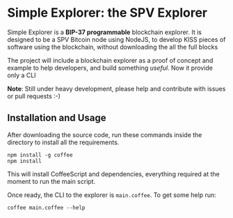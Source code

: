# Simple Explorer: the SPV Explorer
Simple Explorer is a **BIP-37 programmable** blockchain explorer.
It is designed to be a SPV Bitcoin node using NodeJS, to develop KISS pieces 
of software using the blockchain, without downloading the all the full blocks

The project will include a blockchain explorer as a proof of concept and 
example to help developers, and build something *useful*. Now it provide only 
a CLI

**Note**: Still under heavy development, please help and contribute with issues
or pull requests :-)

## Installation and Usage
After downloading the source code, run these commands inside the directory to
install all the requirements.

    npm install -g coffee
    npm install 
    
This will install CoffeeScript and dependencies, everything required at the
moment to run the main script.

Once ready, the CLI to the explorer is `main.coffee`. To get some help run:

    coffee main.coffee --help


